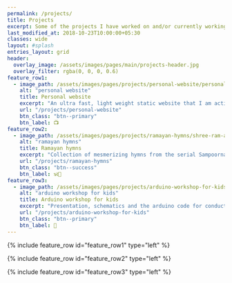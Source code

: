 ```yaml
---
permalink: /projects/
title: Projects
excerpt: Some of the projects I have worked on and/or currently working
last_modified_at: 2018-10-23T10:00:00+05:30
classes: wide
layout: #splash
entries_layout: grid
header:
  overlay_image: /assets/images/pages/main/projects-header.jpg
  overlay_filter: rgba(0, 0, 0, 0.6)
feature_row1:
  - image_path: /assets/images/pages/projects/personal-website/personal-website-small.jpg
    alt: "personal website"
    title: Personal website
    excerpt: "An ultra fast, light weight static website that I am actively developing and maintaning as my personal website."
    url: "/projects/personal-website"
    btn_class: "btn--primary"
    btn_label: 📺
feature_row2:
  - image_path: /assets/images/pages/projects/ramayan-hymns/shree-ram-and-sita-small.jpg
    alt: "ramayan hymns"
    title: Ramayan hymns
    excerpt: "Collection of mesmerizing hymns from the serial Sampoorna Ramayan by Ramananda Sagar. "
    url: "/projects/ramayan-hymns"
    btn_class: "btn--success"
    btn_label: 🕉🔅
feature_row3:
  - image_path: /assets/images/pages/projects/arduino-workshop-for-kids/arduino-workshop-for-kids-small.jpg
    alt: "arduino workshop for kids"
    title: Arduino workshop for kids
    excerpt: "Presentation, schematics and the arduino code for conducting the arduino workshop for kids." 
    url: "/projects/arduino-workshop-for-kids"
    btn_class: "btn--primary"
    btn_label: 🔌 
---
```


{% include feature_row id="feature_row1" type="left" %}

{% include feature_row id="feature_row2" type="left" %}

{% include feature_row id="feature_row3" type="left" %}

